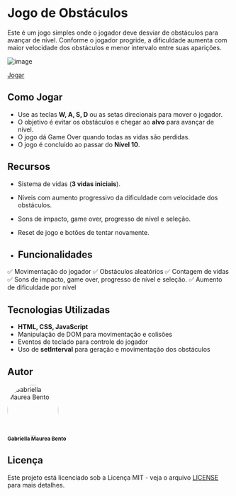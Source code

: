 # Jogo de Obstáculos

Este é um jogo simples onde o jogador deve desviar de obstáculos para avançar de nível. Conforme o jogador progride, a dificuldade aumenta com maior velocidade dos obstáculos e menor intervalo entre suas aparições.

![image](https://github.com/user-attachments/assets/d633e326-e0c8-445c-9206-0352fa643b0a)


[Jogar](https://obstacle-game-git-main-gabriellas-projects-bb68f8bb.vercel.app/)
## Como Jogar

- Use as teclas **W, A, S, D** ou as setas direcionais para mover o jogador.
- O objetivo é evitar os obstáculos e chegar ao **alvo** para avançar de nível.
- O jogo dá Game Over quando todas as vidas são perdidas.
- O jogo é concluído ao passar do **Nível 10**.

## Recursos

- Sistema de vidas (**3 vidas iniciais**).
- Níveis com aumento progressivo da dificuldade com velocidade dos obstáculos.
- Sons de impacto, game over, progresso de nível e seleção.
- Reset de jogo e botões de tentar novamente.

- ## Funcionalidades

✅ Movimentação do jogador 
✅ Obstáculos aleatórios 
✅ Contagem de vidas 
✅ Sons de impacto, game over, progresso de nível e seleção.
✅ Aumento de dificuldade por nível 

## Tecnologias Utilizadas

- **HTML, CSS, JavaScript**
- Manipulação de DOM para movimentação e colisões
- Eventos de teclado para controle do jogador
- Uso de **setInterval** para geração e movimentação dos obstáculos

## Autor
<div align="left">
  <a href="https://github.com/gabibento">
    <img alt="Gabriella Maurea Bento" src="https://avatars.githubusercontent.com/u/143539144?v=4" width="115" style="border-radius:50%">
  </a>
  <br>
  <sub><b>Gabriella Maurea Bento</b></sub><br>
</div>

## Licença

Este projeto está licenciado sob a Licença MIT - veja o arquivo [LICENSE](LICENSE) para mais detalhes.
